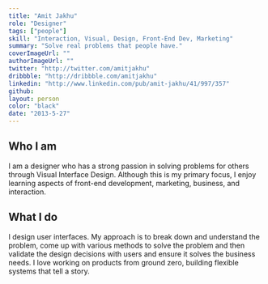 ```yaml
---
title: "Amit Jakhu"
role: "Designer"
tags: ["people"]
skill: "Interaction, Visual, Design, Front-End Dev, Marketing"
summary: "Solve real problems that people have."
coverImageUrl: ""
authorImageUrl: ""
twitter: "http://twitter.com/amitjakhu"
dribbble: "http://dribbble.com/amitjakhu"
linkedin: "http://www.linkedin.com/pub/amit-jakhu/41/997/357"
github:
layout: person
color: "black"
date: "2013-5-27"
---
```


## Who I am

I am a designer who has a strong passion in solving problems for others through Visual Interface Design. Although this is my primary focus, I enjoy learning aspects of front-end development, marketing, business, and interaction.

## What I do

I design user interfaces. My approach is to break down and understand the problem, come up with various methods to solve the problem and then validate the design decisions with users and ensure it solves the business needs. I love working on products from ground zero, building flexible systems that tell a story.